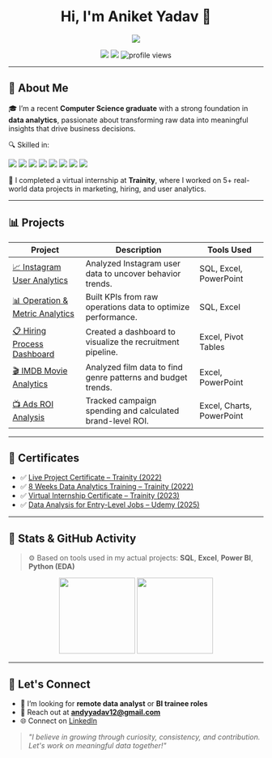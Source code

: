 <h1 align="center">Hi, I'm Aniket Yadav 👋</h1>
<p align="center">
  <img src="https://readme-typing-svg.herokuapp.com?lines=Data+Analyst+%7C+SQL+%7C+Power+BI+%7C+Excel;Always+learning+%F0%9F%92%AD;Let's+turn+data+into+decisions!&center=true&width=500&height=40" />
</p>

<p align="center">
  <a href="mailto:andyyadav12@gmail.com"><img src="https://img.shields.io/badge/Gmail-D14836?style=flat&logo=gmail&logoColor=white"/></a>
  <a href="https://www.linkedin.com/in/aniket-yadav-/"><img src="https://img.shields.io/badge/LinkedIn-blue?style=flat&logo=linkedin&logoColor=white"/></a>
  <img src="https://komarev.com/ghpvc/?username=aniket-yadav&style=flat&color=blue" alt="profile views"/>
</p>

---

## 💼 About Me

🎓 I’m a recent **Computer Science graduate** with a strong foundation in **data analytics**, passionate about transforming raw data into meaningful insights that drive business decisions.

🔍 Skilled in:

<p>
  <img src="https://img.shields.io/badge/SQL-MySQL-blue?style=flat&logo=mysql&logoColor=white"/>
  <img src="https://img.shields.io/badge/Excel-Data%20Analysis-217346?style=flat&logo=microsoftexcel&logoColor=white"/>
  <img src="https://img.shields.io/badge/PowerBI-Dashboard-F2C811?style=flat&logo=powerbi&logoColor=black"/>
  <img src="https://img.shields.io/badge/Looker%20Studio-Reports-blue?style=flat&logo=googleanalytics&logoColor=white"/>
  <img src="https://img.shields.io/badge/Python-EDA-306998?style=flat&logo=python&logoColor=white"/>
  <img src="https://img.shields.io/badge/NumPy-Scientific-blue?style=flat&logo=numpy&logoColor=white"/>
  <img src="https://img.shields.io/badge/Pandas-Dataframe-150458?style=flat&logo=pandas&logoColor=white"/>
  <img src="https://img.shields.io/badge/Seaborn-Visualization-5566AA?style=flat&logoColor=white"/>
</p>

🧠 I completed a virtual internship at **Trainity**, where I worked on 5+ real-world data projects in marketing, hiring, and user analytics.

---

## 📊 Projects

| Project | Description | Tools Used |
|--------|-------------|------------|
| [📈 Instagram User Analytics](https://docs.google.com/presentation/d/1AWaDyLzmpnATcp0JwRFXljpHR_w-42k_/edit?usp=drive_link) | Analyzed Instagram user data to uncover behavior trends. | SQL, Excel, PowerPoint |
| [📊 Operation & Metric Analytics](https://docs.google.com/presentation/d/125Md5U1q_3kQtRHzhhn1DusccPc9mLkw/edit?usp=drive_link) | Built KPIs from raw operations data to optimize performance. | SQL, Excel |
| [📋 Hiring Process Dashboard](https://docs.google.com/presentation/d/1O0KVLrNFqhY4pjQpddHvD5SvfjDGu92k/edit?usp=drive_link) | Created a dashboard to visualize the recruitment pipeline. | Excel, Pivot Tables |
| [🎬 IMDB Movie Analytics](https://docs.google.com/presentation/d/1Y-cSE2R4G9Y-wrigD_rwK3Qh3AZMMuHM/edit?usp=drive_link) | Analyzed film data to find genre patterns and budget trends. | Excel, PowerPoint |
| [📺 Ads ROI Analysis](https://docs.google.com/presentation/d/1g8_-VbOJQ2eOhkLUHJ1OeqpxuS23pinE/edit?usp=drive_link) | Tracked campaign spending and calculated brand-level ROI. | Excel, Charts, PowerPoint |

---

## 📜 Certificates

- ✅ [Live Project Certificate – Trainity (2022)](https://drive.google.com/file/d/1TWI5N0Gxvkqcl0gThlMj9ydioDJyR2UE/view?usp=drive_link)
- ✅ [8 Weeks Data Analytics Training – Trainity (2022)](https://drive.google.com/file/d/1l0XXmxkaKCrzEtacPrtA186qoeF_j3Kq/view?usp=drive_link)
- ✅ [Virtual Internship Certificate – Trainity (2023)](https://drive.google.com/file/d/1cFkNeGjUXee0olwkvl29s9WYl9V5fr-1/view?usp=drive_link)
- ✅ [Data Analysis for Entry-Level Jobs – Udemy (2025)](https://drive.google.com/file/d/18K0ItTMsnqZkpv3yNo3DzsKgjMOP_BGB/view?usp=sharing)

---

## 📌 Stats & GitHub Activity

> ⚙️ Based on tools used in my actual projects: **SQL**, **Excel**, **Power BI**, **Python (EDA)**

<p align="center">
  <img src="https://github-readme-stats.vercel.app/api?username=aniket-yadav&show_icons=true&theme=radical&count_private=true&hide_title=true" height="150"/>
  <img src="https://github-readme-stats.vercel.app/api/top-langs/?username=aniket-yadav&layout=compact&theme=radical" height="150"/>
</p>

---

## 🚀 Let's Connect

- 💼 I’m looking for **remote data analyst** or **BI trainee roles**
- 📧 Reach out at **andyyadav12@gmail.com**
- 🌐 Connect on [LinkedIn](https://www.linkedin.com/in/aniket-yadav-/)

> _"I believe in growing through curiosity, consistency, and contribution. Let's work on meaningful data together!"_
